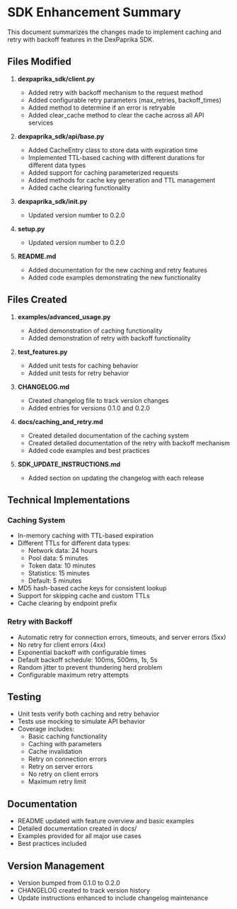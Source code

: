 # SDK Enhancement Summary

This document summarizes the changes made to implement caching and retry with backoff features in the DexPaprika SDK.

## Files Modified

1. **dexpaprika_sdk/client.py**
   - Added retry with backoff mechanism to the request method
   - Added configurable retry parameters (max_retries, backoff_times)
   - Added method to determine if an error is retryable
   - Added clear_cache method to clear the cache across all API services

2. **dexpaprika_sdk/api/base.py**
   - Added CacheEntry class to store data with expiration time
   - Implemented TTL-based caching with different durations for different data types
   - Added support for caching parameterized requests
   - Added methods for cache key generation and TTL management
   - Added cache clearing functionality

3. **dexpaprika_sdk/__init__.py**
   - Updated version number to 0.2.0

4. **setup.py**
   - Updated version number to 0.2.0

5. **README.md**
   - Added documentation for the new caching and retry features
   - Added code examples demonstrating the new functionality

## Files Created

1. **examples/advanced_usage.py**
   - Added demonstration of caching functionality
   - Added demonstration of retry with backoff functionality

2. **test_features.py**
   - Added unit tests for caching behavior
   - Added unit tests for retry behavior

3. **CHANGELOG.md**
   - Created changelog file to track version changes
   - Added entries for versions 0.1.0 and 0.2.0

4. **docs/caching_and_retry.md**
   - Created detailed documentation of the caching system
   - Created detailed documentation of the retry with backoff mechanism
   - Added code examples and best practices

5. **SDK_UPDATE_INSTRUCTIONS.md**
   - Added section on updating the changelog with each release

## Technical Implementations

### Caching System
- In-memory caching with TTL-based expiration
- Different TTLs for different data types:
  - Network data: 24 hours
  - Pool data: 5 minutes
  - Token data: 10 minutes
  - Statistics: 15 minutes
  - Default: 5 minutes
- MD5 hash-based cache keys for consistent lookup
- Support for skipping cache and custom TTLs
- Cache clearing by endpoint prefix

### Retry with Backoff
- Automatic retry for connection errors, timeouts, and server errors (5xx)
- No retry for client errors (4xx)
- Exponential backoff with configurable times
- Default backoff schedule: 100ms, 500ms, 1s, 5s
- Random jitter to prevent thundering herd problem
- Configurable maximum retry attempts

## Testing
- Unit tests verify both caching and retry behavior
- Tests use mocking to simulate API behavior
- Coverage includes:
  - Basic caching functionality
  - Caching with parameters
  - Cache invalidation
  - Retry on connection errors
  - Retry on server errors
  - No retry on client errors
  - Maximum retry limit

## Documentation
- README updated with feature overview and basic examples
- Detailed documentation created in docs/
- Examples provided for all major use cases
- Best practices included

## Version Management
- Version bumped from 0.1.0 to 0.2.0
- CHANGELOG created to track version history
- Update instructions enhanced to include changelog maintenance 